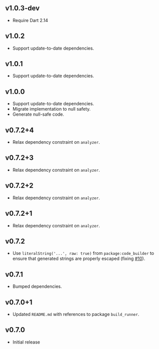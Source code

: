 ## v1.0.3-dev

- Require Dart 2.14

## v1.0.2

* Support update-to-date dependencies.

## v1.0.1

* Support update-to-date dependencies.

## v1.0.0

* Support update-to-date dependencies.
* Migrate implementation to null safety.
* Generate null-safe code.

## v0.7.2+4

* Relax dependency constraint on `analyzer`.

## v0.7.2+3

* Relax dependency constraint on `analyzer`.

## v0.7.2+2

* Relax dependency constraint on `analyzer`.

## v0.7.2+1

* Relax dependency constraint on `analyzer`.

## v0.7.2

* Use `literalString('...', raw: true)` from `package:code_builder` to ensure
  that generated strings are properly escaped (fixing [#10][issue-10]).

[issue-10]: https://github.com/google/dart-neats/issues/10

## v0.7.1

* Bumped dependencies.

## v0.7.0+1

* Updated `README.md` with references to package `build_runner`.

## v0.7.0

* Initial release
